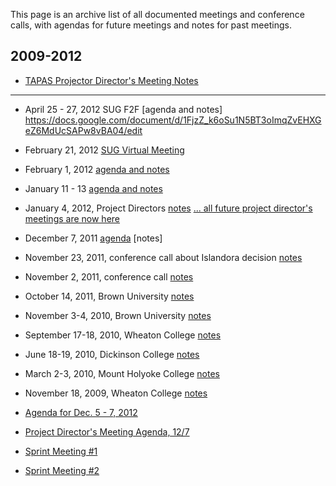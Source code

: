 This page is an archive list of all documented meetings and conference calls, with agendas for future meetings and notes for past meetings.
## 2009-2012
* [TAPAS Projector Director's Meeting Notes](https://docs.google.com/document/d/1BqNVjTO2T6mm1BqTumMu01ov2kB5fbFAjSOpp6YnXEE/edit)

***

* April 25 - 27, 2012 SUG F2F [agenda and notes] <https://docs.google.com/document/d/1FjzZ_k6oSu1N5BT3oImqZvEHXGeZ6MdUcSAPw8vBA04/edit>
* February 21, 2012 [SUG Virtual Meeting](https://docs.google.com/document/d/1SpJKf2L7aFEt-xh8Jft1CEuQjyq6rRYPgwoEMngl-iQ/edit)
* February 1, 2012 [agenda and notes](https://docs.google.com/document/d/1BqNVjTO2T6mm1BqTumMu01ov2kB5fbFAjSOpp6YnXEE/edit)
* January 11 - 13 [agenda and notes](https://sites.google.com/site/teipublishing/meetings/sprint-meeting-1)
* January 4, 2012, Project Directors [notes](https://docs.google.com/a/wheatoncollege.edu/document/d/1VDkCeMMBIMrBRt352uu1xEmC9uz-xGiGz_bHsORQs7Y/edit?hl=en_US) [... all future project director's meetings are now here](https://docs.google.com/document/d/1BqNVjTO2T6mm1BqTumMu01ov2kB5fbFAjSOpp6YnXEE/edit)
* December 7, 2011 [agenda](https://sites.google.com/site/teipublishing/meetings/project-directors-meeting-agenda-127) [notes]
* November 23, 2011, conference call about Islandora decision [notes](https://docs.google.com/document/d/1pvp4ZxECGeP_o5O8sg-VeaHBB24EcnsDblDQsdGbSeA/edit?hl=en_US)
* November 2, 2011, conference call [notes](https://docs.google.com/a/wheatoncollege.edu/document/d/1pEdCnuY0XxFZOQWJmGg0vLsgHxX4_RHRif8AVtnz4KM/edit?hl=en_US)
* October 14, 2011, Brown University [notes](https://docs.google.com/a/brown.edu/document/d/1AhJ3wXfSZOnwdBpMaUp9LoWVfDaj5dEU9dLRZeC5gxs/edit?hl=en_US)
* November 3-4, 2010, Brown University [notes](https://docs.google.com/a/brown.edu/document/d/1qJLyQCTw08wPhANKYeXR3MdeiHHlILkiNj2Am-FwgZk/edit?hl=en_US)
* September 17-18, 2010, Wheaton College [notes](http://www.google.com/url?q=http%3A%2F%2Fwww.tapasproject.org%2Fnews%2F2010%2F11%2F03%2Fmeeting-5-brown-university&sa=D&sntz=1&usg=AFrqEzdXCIJ6tnVUgKFhJNyNaPnfOzDJeg)
* June 18-19, 2010, Dickinson College [notes](http://www.google.com/url?q=http%3A%2F%2Fwww.tapasproject.org%2Fnews%2F2010%2F06%2F17%2Fmeeting-3-dickinson-college&sa=D&sntz=1&usg=AFrqEzdnNlPQcaELprGrFR_4KFNba5n9dg)
* March 2-3, 2010, Mount Holyoke College [notes](http://www.google.com/url?q=http%3A%2F%2Fwww.tapasproject.org%2Fnews%2F2010%2F03%2F02%2Fmeeting-2-mount-holyoke-college&sa=D&sntz=1&usg=AFrqEzfIu3cOXM5FhsFiM6JtTRRMDpbytQ)
* November 18, 2009, Wheaton College [notes](http://www.google.com/url?q=http%3A%2F%2Fwww.tapasproject.org%2Fnews%2F2009%2F11%2F19%2Fmeeting-1-wheaton-college&sa=D&sntz=1&usg=AFrqEzfk5u90pshB9D-KBD_y2qDXEUoHfQ)


* [Agenda for Dec. 5 - 7, 2012](https://sites.google.com/site/teipublishing/meetings/agenda-for-dec-5---7-2012) 
* [Project Director's Meeting Agenda, 12/7](https://sites.google.com/site/teipublishing/meetings/project-directors-meeting-agenda-127) 
* [Sprint Meeting #1](https://sites.google.com/site/teipublishing/meetings/sprint-meeting-1) 
* [Sprint Meeting #2](https://sites.google.com/site/teipublishing/meetings/sprint-meeting-2)
